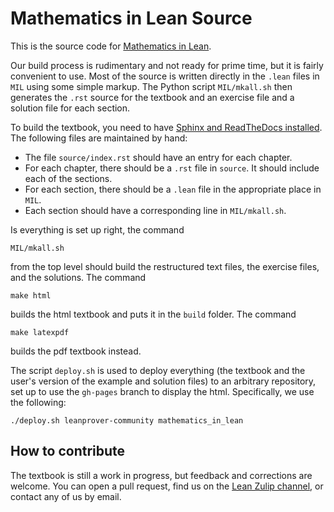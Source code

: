 
Mathematics in Lean Source
==========================

This is the source code for
[Mathematics in Lean](https://leanprover-community.github.io/mathematics_in_lean/).

Our build process is rudimentary and not ready for prime time, but it is fairly
convenient to use. Most of the source is written directly in the `.lean` files
in `MIL` using some simple markup. The Python script
`MIL/mkall.sh` then generates the `.rst` source for the textbook and
an exercise file and a solution file for each section.

To build the textbook, you need to have
[Sphinx and ReadTheDocs installed](https://sphinx-rtd-tutorial.readthedocs.io/en/latest/install.html).
The following files are maintained by hand:
- The file `source/index.rst` should have an entry for each chapter.
- For each chapter, there should be a `.rst` file in `source`. It should include
  each of the sections.
- For each section, there should be a `.lean` file in the appropriate place
  in `MIL`.
- Each section should have a corresponding line in `MIL/mkall.sh`.

Is everything is set up right, the command
```
MIL/mkall.sh
```
from the top level should build the restructured text files, the exercise files,
and the solutions. The command
```
make html
```
builds the html textbook and puts it in the `build` folder. The command
```
make latexpdf
```
builds the pdf textbook instead.

The script `deploy.sh` is used to deploy everything (the textbook and the
user's version of the example and solution files) to an arbitrary repository, set up to use the `gh-pages` branch
to display the html. Specifically, we use the following:
```
./deploy.sh leanprover-community mathematics_in_lean
```

## How to contribute

The textbook is still a work in progress, but feedback and corrections are welcome.
You can open a pull request, find us on the [Lean Zulip channel](https://leanprover.zulipchat.com/), or contact any of us by email.
